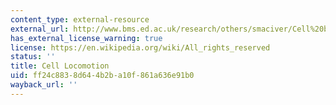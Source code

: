 ```yaml
---
content_type: external-resource
external_url: http://www.bms.ed.ac.uk/research/others/smaciver/Cell%20biol.topics/Cell_Locomotion.htm
has_external_license_warning: true
license: https://en.wikipedia.org/wiki/All_rights_reserved
status: ''
title: Cell Locomotion
uid: ff24c883-8d64-4b2b-a10f-861a636e91b0
wayback_url: ''
---
```

